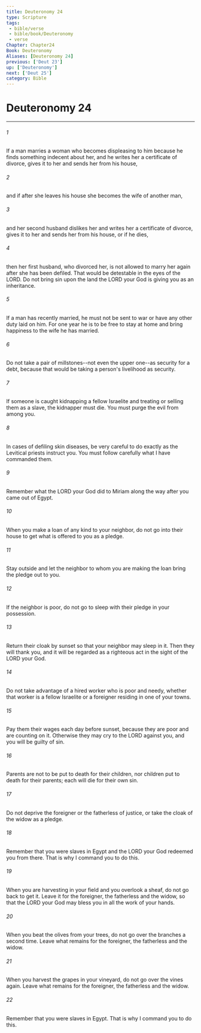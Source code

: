 ```yaml
---
title: Deuteronomy 24
type: Scripture
tags:
 - bible/verse
 - bible/book/Deuteronomy
 - verse
Chapter: Chapter24
Book: Deuteronomy
Aliases: [Deuteronomy 24]
previous: ['Deut 23']
up: ['Deuteronomy']
next: ['Deut 25']
category: Bible
---
```

# Deuteronomy 24

***


###### 1 
If a man marries a woman who becomes displeasing to him because he finds something indecent about her, and he writes her a certificate of divorce, gives it to her and sends her from his house, 

###### 2 
and if after she leaves his house she becomes the wife of another man, 

###### 3 
and her second husband dislikes her and writes her a certificate of divorce, gives it to her and sends her from his house, or if he dies, 

###### 4 
then her first husband, who divorced her, is not allowed to marry her again after she has been defiled. That would be detestable in the eyes of the LORD. Do not bring sin upon the land the LORD your God is giving you as an inheritance. 

###### 5 
If a man has recently married, he must not be sent to war or have any other duty laid on him. For one year he is to be free to stay at home and bring happiness to the wife he has married. 

###### 6 
Do not take a pair of millstones--not even the upper one--as security for a debt, because that would be taking a person's livelihood as security. 

###### 7 
If someone is caught kidnapping a fellow Israelite and treating or selling them as a slave, the kidnapper must die. You must purge the evil from among you. 

###### 8 
In cases of defiling skin diseases, be very careful to do exactly as the Levitical priests instruct you. You must follow carefully what I have commanded them. 

###### 9 
Remember what the LORD your God did to Miriam along the way after you came out of Egypt. 

###### 10 
When you make a loan of any kind to your neighbor, do not go into their house to get what is offered to you as a pledge. 

###### 11 
Stay outside and let the neighbor to whom you are making the loan bring the pledge out to you. 

###### 12 
If the neighbor is poor, do not go to sleep with their pledge in your possession. 

###### 13 
Return their cloak by sunset so that your neighbor may sleep in it. Then they will thank you, and it will be regarded as a righteous act in the sight of the LORD your God. 

###### 14 
Do not take advantage of a hired worker who is poor and needy, whether that worker is a fellow Israelite or a foreigner residing in one of your towns. 

###### 15 
Pay them their wages each day before sunset, because they are poor and are counting on it. Otherwise they may cry to the LORD against you, and you will be guilty of sin. 

###### 16 
Parents are not to be put to death for their children, nor children put to death for their parents; each will die for their own sin. 

###### 17 
Do not deprive the foreigner or the fatherless of justice, or take the cloak of the widow as a pledge. 

###### 18 
Remember that you were slaves in Egypt and the LORD your God redeemed you from there. That is why I command you to do this. 

###### 19 
When you are harvesting in your field and you overlook a sheaf, do not go back to get it. Leave it for the foreigner, the fatherless and the widow, so that the LORD your God may bless you in all the work of your hands. 

###### 20 
When you beat the olives from your trees, do not go over the branches a second time. Leave what remains for the foreigner, the fatherless and the widow. 

###### 21 
When you harvest the grapes in your vineyard, do not go over the vines again. Leave what remains for the foreigner, the fatherless and the widow. 

###### 22 
Remember that you were slaves in Egypt. That is why I command you to do this. 
